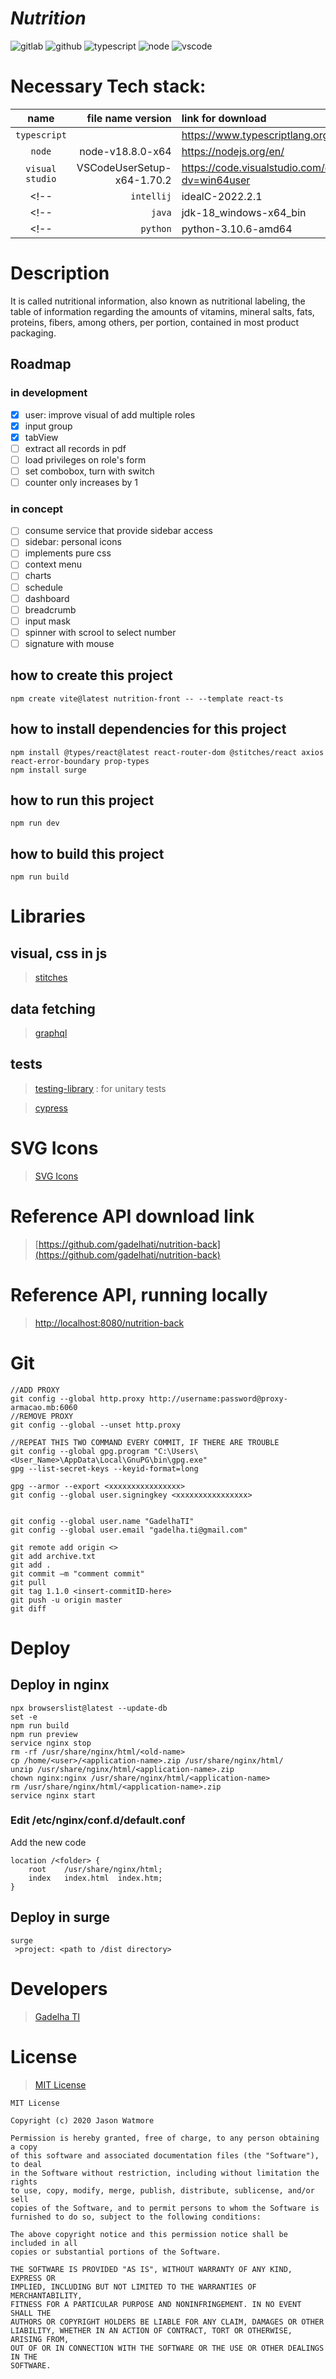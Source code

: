 # _Nutrition_

![gitlab](https://img.shields.io/gitlab/stars/gadelhati/nutrition-front?style=social "Gitlab")
![github](https://img.shields.io/github/stars/gadelhati/nutrition-front?style=social "Github")
![typescript](https://img.shields.io/badge/typescript-4.7-0076c6 "Typescript")
![node](https://img.shields.io/badge/node-18.8.0-75AC64 "Node")
![vscode](https://img.shields.io/badge/vscode-1.70.2-1E97E8 "Visual Studio Code")
<!-- ![java](https://img.shields.io/badge/java-18.0.2.1-0270B0 "Java JDK") -->
<!-- ![python](https://img.shields.io/badge/python-3.10.6-FFDC51 "Python") -->
<!-- ![intellij](https://img.shields.io/badge/intellij-2022.2.1-000000 "Visual Studio Code") -->

# Necessary Tech stack:

|   name            |file name version			|link for download
|:-----------------:|--------------------------:|:-----------------
|`typescript`       |                           |https://www.typescriptlang.org/
|`node`			    |node-v18.8.0-x64			|https://nodejs.org/en/
|`visual studio`	|VSCodeUserSetup-x64-1.70.2	|https://code.visualstudio.com/docs/?dv=win64user
<!-- |`intellij`         |idealC-2022.2.1            |https://download-cdn.jetbrains.com/idea/ideaIC-2022.2.1.exe -->
<!-- |`java`             |jdk-18_windows-x64_bin     |https://download.oracle.com/java/18/latest/jdk-18_windows-x64_bin.exe -->
<!-- |`python`           |python-3.10.6-amd64        |https://www.python.org/ftp/python/3.10.6/python-3.10.6-amd64.exe -->

# Description
It is called nutritional information, also known as nutritional labeling, the table of information regarding the amounts of vitamins, mineral salts, fats, proteins, fibers, among others, per portion, contained in most product packaging.

## Roadmap
### in development
- [x] user: improve visual of add multiple roles
- [x] input group
- [x] tabView
- [ ] extract all records in pdf
- [ ] load privileges on role's form
- [ ] set combobox, turn with switch
- [ ] counter only increases by 1

### in concept
- [ ] consume service that provide sidebar access
- [ ] sidebar: personal icons
- [ ] implements pure css
- [ ] context menu
- [ ] charts
- [ ] schedule
- [ ] dashboard
- [ ] breadcrumb
- [ ] input mask
- [ ] spinner with scrool to select number
- [ ] signature with mouse

## how to create this project
```
npm create vite@latest nutrition-front -- --template react-ts
```
## how to install dependencies for this project
```
npm install @types/react@latest react-router-dom @stitches/react axios react-error-boundary prop-types
npm install surge
```
## how to run this project
```
npm run dev
```
## how to build this project
```
npm run build
```

# Libraries
## visual, css in js
>[stitches](https://stitches.dev/)
## data fetching
<!-- >[react query](https://react-query.tanstack.com/) -->

>[graphql](https://graphql.org/)

<!-- >[uRQL](https://formidable.com/open-source/urql/) -->

## tests
>[testing-library](https://testing-library.com/docs/react-testing-library/intro/) : for unitary tests

>[cypress](https://www.cypress.io/)

# SVG Icons

> [SVG Icons](https://www.svgrepo.com/)

# Reference API download link

> [https://github.com/gadelhati/nutrition-back](https://github.com/gadelhati/nutrition-back)

# Reference API, running locally

> [http://localhost:8080/nutrition-back](http://localhost:8080/nutrition-back)

# Git

```
//ADD PROXY
git config --global http.proxy http://username:password@proxy-armacao.mb:6060
//REMOVE PROXY
git config --global --unset http.proxy

//REPEAT THIS TWO COMMAND EVERY COMMIT, IF THERE ARE TROUBLE
git config --global gpg.program "C:\Users\<User_Name>\AppData\Local\GnuPG\bin\gpg.exe"
gpg --list-secret-keys --keyid-format=long

gpg --armor --export <xxxxxxxxxxxxxxxx>
git config --global user.signingkey <xxxxxxxxxxxxxxxx>


git config --global user.name "GadelhaTI"
git config --global user.email "gadelha.ti@gmail.com"

git remote add origin <>
git add archive.txt
git add .
git commit –m "comment commit"
git pull
git tag 1.1.0 <insert-commitID-here>
git push -u origin master
git diff
```
# Deploy
## Deploy in nginx
```
npx browserslist@latest --update-db
set -e
npm run build
npm run preview
service nginx stop
rm -rf /usr/share/nginx/html/<old-name>
cp /home/<user>/<application-name>.zip /usr/share/nginx/html/
unzip /usr/share/nginx/html/<application-name>.zip
chown nginx:nginx /usr/share/nginx/html/<application-name>
rm /usr/share/nginx/html/<application-name>.zip
service nginx start
```

### Edit /etc/nginx/conf.d/default.conf

Add the new code
```
location /<folder> {
    root    /usr/share/nginx/html;
    index   index.html  index.htm;
}
```
## Deploy in surge
```
surge
 >project: <path to /dist directory>
```
# Developers

> [Gadelha TI](https://github.com/gadelhati)

# License

> [MIT License](https://choosealicense.com/licenses/mit/)
```
MIT License

Copyright (c) 2020 Jason Watmore

Permission is hereby granted, free of charge, to any person obtaining a copy
of this software and associated documentation files (the "Software"), to deal
in the Software without restriction, including without limitation the rights
to use, copy, modify, merge, publish, distribute, sublicense, and/or sell
copies of the Software, and to permit persons to whom the Software is
furnished to do so, subject to the following conditions:

The above copyright notice and this permission notice shall be included in all
copies or substantial portions of the Software.

THE SOFTWARE IS PROVIDED "AS IS", WITHOUT WARRANTY OF ANY KIND, EXPRESS OR
IMPLIED, INCLUDING BUT NOT LIMITED TO THE WARRANTIES OF MERCHANTABILITY,
FITNESS FOR A PARTICULAR PURPOSE AND NONINFRINGEMENT. IN NO EVENT SHALL THE
AUTHORS OR COPYRIGHT HOLDERS BE LIABLE FOR ANY CLAIM, DAMAGES OR OTHER
LIABILITY, WHETHER IN AN ACTION OF CONTRACT, TORT OR OTHERWISE, ARISING FROM,
OUT OF OR IN CONNECTION WITH THE SOFTWARE OR THE USE OR OTHER DEALINGS IN THE
SOFTWARE.
```